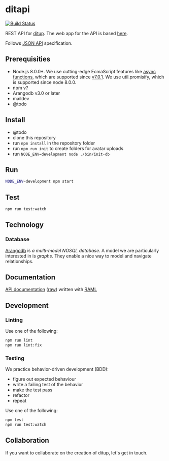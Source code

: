 # ditapi

[![Build Status](https://travis-ci.org/ditup/ditapi.svg?branch=master)](https://travis-ci.org/ditup/ditapi)

REST API for [ditup](http://ditup.org). The web app for the API is based [here](https://github.com/ditup/ditapp).

Follows [JSON API](http://jsonapi.org) specification.

## Prerequisities

- Node.js 8.0.0+. We use cutting-edge EcmaScript features like [async functions](https://developer.mozilla.org/en-US/docs/Web/JavaScript/Reference/Statements/async_function), which are supported since [v7.0.1](http://node.green/#async-functions). We use util.promisify, which is supported since node 8.0.0.
- npm v?
- Arangodb v3.0 or later
- maildev
- @todo

## Install

- @todo
- clone this repository
- run `npm install` in the repository folder
- run `npm run init` to create folders for avatar uploads
- run `NODE_ENV=development node ./bin/init-db`

## Run

```bash
NODE_ENV=development npm start
```

## Test

```bash
npm run test:watch
```

## Technology
### Database
[Arangodb](http://arangodb.com) is _a multi-model NOSQL database_. A model we are particularly interested in is _graphs_. They enable a nice way to model and navigate relationships.

## Documentation

[API documentation](https://ditup.github.io/apidoc) ([raw](apidoc.raml)) written with [RAML](https://raml.org)

## Development

### Linting

Use one of the following:

```bash
npm run lint
npm run lint:fix
```
### Testing

We practice behavior-driven development (BDD):

- figure out expected behaviour
- write a failing test of the behavior
- make the test pass
- refactor
- repeat

Use one of the following:

```bash
npm test
npm run test:watch
```

## Collaboration

If you want to collaborate on the creation of ditup, let's get in touch.

